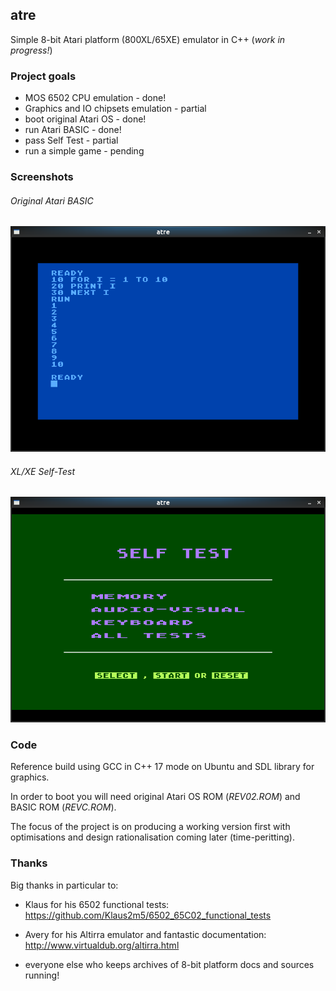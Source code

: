 ## atre

Simple 8-bit Atari platform (800XL/65XE) emulator in C++ (_work in progress!_)

### Project goals

* MOS 6502 CPU emulation - done!
* Graphics and IO chipsets emulation - partial
* boot original Atari OS - done!
* run Atari BASIC - done!
* pass Self Test - partial
* run a simple game - pending

### Screenshots

###### Original Atari BASIC

![screenshot](images/screen1.png)

###### XL/XE Self-Test

![screenshot](images/screen2.png)

### Code

Reference build using GCC in C++ 17 mode on Ubuntu and SDL library for graphics.

In order to boot you will need original Atari OS ROM (_REV02.ROM_) and BASIC ROM (_REVC.ROM_).

The focus of the project is on producing a working version first with optimisations
and design rationalisation coming later (time-peritting).

### Thanks

Big thanks in particular to:

* Klaus for his 6502 functional tests: https://github.com/Klaus2m5/6502_65C02_functional_tests

* Avery for his Altirra emulator and fantastic documentation: http://www.virtualdub.org/altirra.html

* everyone else who keeps archives of 8-bit platform docs and sources running!
